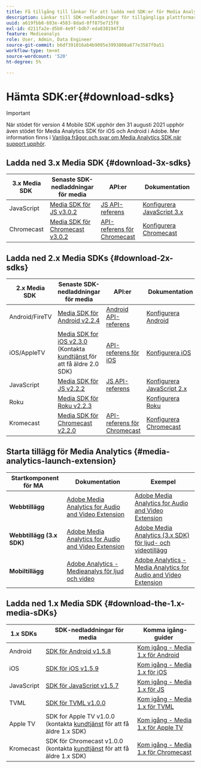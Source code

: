```yaml
---
title: Få tillgång till länkar för att ladda ned SDK:er för Media Analytics
description: Länkar till SDK-nedladdningar för tillgängliga plattformar, inklusive Android, iOS, JavaScript, Chromecast och Roku.
uuid: a619fbb8-693e-4583-8dad-0ff875e715f8
exl-id: d211fa2e-d5b0-4e9f-bdb7-eda838194f3d
feature: Medieanalys
role: User, Admin, Data Engineer
source-git-commit: b6df391016ab4b9095e3993808a877e3587f0a51
workflow-type: tm+mt
source-wordcount: '520'
ht-degree: 5%

---
```


# Hämta SDK:er{#download-sdks}

>[!IMPORTANT]
>
>När stödet för version 4 Mobile SDK upphör den 31 augusti 2021 upphör även stödet för Media Analytics SDK för iOS och Android i Adobe.  Mer information finns i [Vanliga frågor och svar om Media Analytics SDK när support upphör](/help/sdk-implement/end-of-support-faqs.md).


## Ladda ned 3.x Media SDK {#download-3x-sdks}

| 3.x Media SDK  | Senaste SDK-nedladdningar för media |  API:er   |  Dokumentation  |
| --- | --- | --- | --- |
| JavaScript | [Media SDK för JS v3.0.2](https://github.com/Adobe-Marketing-Cloud/media-sdks/releases/tag/js-v3.0.2) | [JS API-referens](https://adobe-marketing-cloud.github.io/media-sdks/reference/javascript_3x/index.html) | [Konfigurera JavaScript 3.x](/help/sdk-implement/setup/setup-javascript/set-up-js-3.md) |
| Chromecast | [Media SDK för Chromecast v3.0.2](https://github.com/Adobe-Marketing-Cloud/media-sdks/releases/tag/chromecast-v3.0.2) | [API-referens för Chromecast](https://adobe-marketing-cloud.github.io/media-sdks/reference/chromecast/) | [Konfigurera Chromecast](/help/sdk-implement/setup/set-up-chromecast.md) |


## Ladda ned 2.x Media SDKs {#download-2x-sdks}

| 2.x Media SDK  | Senaste SDK-nedladdningar för media |  API:er   |  Dokumentation  |
| --- | --- | --- | --- |
| Android/FireTV | [Media SDK för Android v2.2.4](https://github.com/Adobe-Marketing-Cloud/media-sdks/releases/tag/android-v2.2.4) | [Android API-referens](https://adobe-marketing-cloud.github.io/media-sdks/reference/android/) | [Konfigurera Android](/help/sdk-implement/setup/set-up-android.md) |
| iOS/AppleTV | [Media SDK for iOS v2.3.0](https://github.com/Adobe-Marketing-Cloud/media-sdks/releases/tag/ios-v2.3.0) (Kontakta  [kundtjänst  ](https://helpx.adobe.com/marketing-cloud/contact-support.html) för att få äldre 2.0 SDK) | [API-referens för iOS](https://adobe-marketing-cloud.github.io/media-sdks/reference/ios/) | [Konfigurera iOS](/help/sdk-implement/setup/set-up-ios.md) |
| JavaScript | [Media SDK för JS v2.2.2](https://github.com/Adobe-Marketing-Cloud/media-sdks/releases/tag/js-v2.2.2) | [JS API-referens](https://adobe-marketing-cloud.github.io/media-sdks/reference/javascript/) | [Konfigurera JavaScript 2.x](/help/sdk-implement/setup/setup-javascript/set-up-js-2.md) |
| Roku | [Media SDK för Roku v2.2.3](https://github.com/Adobe-Marketing-Cloud/media-sdks/releases/tag/roku-v2.2.3) |  | [Konfigurera Roku](/help/sdk-implement/setup/set-up-roku.md) |
| Kromecast | [Media SDK för Chromecast v2.2.0](https://github.com/Adobe-Marketing-Cloud/media-sdks/releases/tag/chromecast-v2.2.0) | [API-referens för Chromecast](https://adobe-marketing-cloud.github.io/media-sdks/reference/chromecast/) | [Konfigurera Chromecast](/help/sdk-implement/setup/set-up-chromecast.md) |

## Starta tillägg för Media Analytics {#media-analytics-launch-extension}

| Startkomponent för MA   | Dokumentation | Exempel |
|---|---|---|
| **Webbtillägg** | [Adobe Media Analytics for Audio and Video Extension](https://experienceleague.adobe.com/docs/launch/using/extensions-ref/adobe-extension/media-analytics-extension/overview.html) | [Adobe Media Analytics for Audio and Video Extension](https://github.com/Adobe-Marketing-Cloud/media-sdks/tree/master/samples/launch/js/2.x) |
| **Webbtillägg (3.x SDK)** | [Adobe Media Analytics for Audio and Video Extension](https://experienceleague.adobe.com/docs/launch/using/extensions-ref/adobe-extension/media-analytics-3x-extension/overview.html) | [Adobe Media Analytics (3.x SDK) för ljud- och videotillägg](https://github.com/Adobe-Marketing-Cloud/media-sdks/tree/master/samples/launch/js/3.x) |
| **Mobiltillägg** | [Adobe Analytics - Medieanalys för ljud och video](https://aep-sdks.gitbook.io/docs/using-mobile-extensions/adobe-media-analytics) | [Adobe Analytics - Media Analytics for Audio and Video Extension](https://github.com/Adobe-Marketing-Cloud/media-sdks/tree/master/samples/launch/mobile) |

## Ladda ned 1.x Media SDK {#download-the-1.x-media-sDKs}

| 1.x SDKs  |  SDK-nedladdningar för media  |  Komma igång-guider  |
| --- | --- | --- |
| Android | [SDK för Android v1.5.8](https://github.com/Adobe-Marketing-Cloud/video-heartbeat/releases/tag/android-v1.5.8) | [Kom igång - Media 1.x för Android](setup/vhl-dev-guide-v15_android.pdf) |
| iOS | [SDK för iOS v1.5.9](https://github.com/Adobe-Marketing-Cloud/video-heartbeat/releases/tag/ios-v1.5.9) | [Kom igång - Media 1.x för iOS](setup/vhl-dev-guide-v15_ios.pdf) |
| JavaScript | [SDK för JavaScript v1.5.7](https://github.com/Adobe-Marketing-Cloud/video-heartbeat/releases/tag/js-v1.5.7) | [Kom igång - Media 1.x för JS](setup/vhl-dev-guide-v15_js.pdf) |
| TVML | [SDK för TVML v1.0.0](https://github.com/Adobe-Marketing-Cloud/video-heartbeat/releases/tag/tvml-v1.0.0) | [Kom igång - Media 1.x för TVML](setup/vhl_tvml.pdf) |
| Apple TV | SDK for Apple TV v1.0.0 (kontakta [kundtjänst](https://helpx.adobe.com/marketing-cloud/contact-support.html) för att få äldre 1.x SDK) | [Kom igång - Media 1.x för Apple TV](setup/vhl-dev-guide-v1x_appletv.pdf) |
| Kromecast | SDK för Chromecast v1.0.0 (kontakta [kundtjänst](https://helpx.adobe.com/marketing-cloud/contact-support.html) för att få äldre 1.x SDK) | [Kom igång - Media 1.x för Chromecast](setup/chromecast_1.x_sdk.pdf) |
